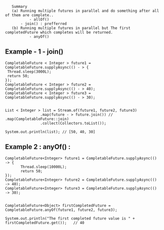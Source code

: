 
	   Summary 
	   (a) Running multiple futures in parallel and do something after all of them are complete..
               - allOf()
	       - join() : prefferred
	   (b) Running multiple futures in parallel but The first completedFuture which completes will be returned.
               - anyOf()

## Example - 1 - join()  
               	      
    CompletableFuture < Integer > future1 = CompletableFuture.supplyAsync(() - > {
	 Thread.sleep(3000L);
	 return 50;
    });
    CompletableFuture < Integer > future2 = CompletableFuture.supplyAsync(() - > 40);
    CompletableFuture < Integer > future3 = CompletableFuture.supplyAsync(() - > 30);


    List < Integer > list = Stream.of(future1, future2, future3)
		            .map(future - > future.join()) // .map(CompletableFuture::join)
		            .collect(Collectors.toList());
    
    System.out.println(list); // [50, 40, 30]
	

## Example 2 : anyOf() :  

    CompletableFuture<Integer> future1 = CompletableFuture.supplyAsync(() -> {
           Thread.sleep(10000L);
           return 50;
    });		
    CompletableFuture<Integer> future2 = CompletableFuture.supplyAsync(() -> 40);  
    CompletableFuture<Integer> future3 = CompletableFuture.supplyAsync(() -> 30);


    CompletableFuture<Object> firstCompletedFuture = CompletableFuture.anyOf(future1, future2, future3);
    
    System.out.println("The first completed future value is " + firstCompletedFuture.get());   // 40
    
               
